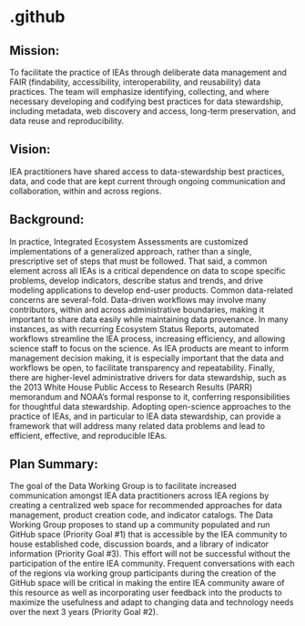# .github

## Mission:

To facilitate the practice of IEAs through deliberate data management and FAIR (findability, accessibility, interoperability, and reusability) data practices. The team will emphasize identifying, collecting, and where necessary developing and codifying best practices for data stewardship, including metadata, web discovery and access, long-term preservation, and data reuse and reproducibility.

## Vision:

IEA practitioners have shared access to data-stewardship best practices, data, and code that are kept current through ongoing communication and collaboration, within and across regions.

## Background:

In practice, Integrated Ecosystem Assessments are customized implementations of a generalized approach, rather than a single, prescriptive set of steps that must be followed. That said, a common element across all IEAs is a critical dependence on data to scope specific problems, develop indicators, describe status and trends, and drive modeling applications to develop end-user products. Common data-related concerns are several-fold. Data-driven workflows may involve many contributors, within and across administrative boundaries, making it important to share data easily while maintaining data provenance. In many instances, as with recurring Ecosystem Status Reports, automated workflows streamline the IEA process, increasing efficiency, and allowing science staff to focus on the science. As IEA products are meant to inform management decision making, it is especially important that the data and workflows be open, to facilitate transparency and repeatability. Finally, there are higher-level administrative drivers for data stewardship, such as the 2013 White House Public Access to Research Results (PARR) memorandum and NOAA’s formal response to it, conferring responsibilities for thoughtful data stewardship. Adopting open-science approaches to the practice of IEAs, and in particular to IEA data stewardship, can provide a framework that will address many related data problems and lead to efficient, effective, and reproducible IEAs.

## Plan Summary:

The goal of the Data Working Group is to facilitate increased communication amongst IEA data practitioners across IEA regions by creating a centralized web space for recommended approaches for data management, product creation code, and indicator catalogs. The Data Working Group proposes to stand up a community populated and run GitHub space (Priority Goal #1) that is accessible by the IEA community to house established code, discussion boards, and a library of indicator information (Priority Goal #3). This effort will not be successful without the participation of the entire IEA community. Frequent conversations with each of the regions via working group participants during the creation of the GitHub space will be critical in making the entire IEA community aware of this resource as well as incorporating user feedback into the products to maximize the usefulness and adapt to changing data and technology needs over the next 3 years (Priority Goal #2).
